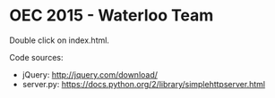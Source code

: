 # OEC 2015 - Waterloo Team

Double click on index.html.

Code sources:

- jQuery: http://jquery.com/download/
- server.py: https://docs.python.org/2/library/simplehttpserver.html
